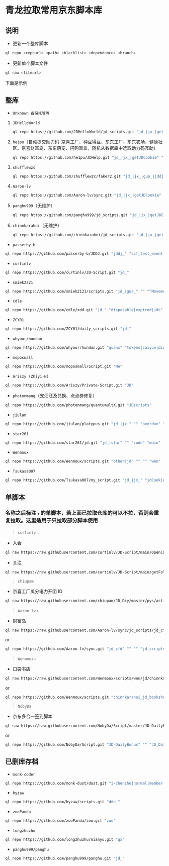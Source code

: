 # 青龙拉取常用京东脚本库

## 说明

- 更新一个整库脚本

```sh
ql repo <repourl> <path> <blacklist> <dependence> <branch>
```

- 更新单个脚本文件

```sh
ql raw <fileurl>
```

下面是示例

## 整库

- `Unknown 备份托管等`
  
1. `JDHelloWorld`

    ```sh
    ql repo https://github.com/JDHelloWorld/jd_scripts.git "jd_|jx_|getJDCookie" "activity|backUp|Coupon|enen|update|test" "^jd[^_]|USER|^TS|utils|notify|env|package|ken.js"
    ```

2. `he1pu`（自动提交助力码-京喜工厂、种豆得豆、东东工厂、东东农场、健康社区、京喜财富岛、东东萌宠、闪购盲盒，随机从数据库中选取助力码互助）

    ```sh
    ql repo https://github.com/he1pu/JDHelp.git "jd_|jx_|getJDCookie" "Coupon|update" "^jd[^_]|USER|^sign|^ZooFaker|utils"
    ```

3. `shufflewzc`

    ```sh
    ql repo https://github.com/shufflewzc/faker2.git "jd_|jx_|gua_|jddj_|getJDCookie" "activity|backUp|Coupon|update" "^jd[^_]|USER|utils|function|^JS|^TS|^JDJRValidator_Pure|^ZooFaker|^sign|ql"
    ```

4. `Aaron-lv`

    ```sh
    ql repo https://github.com/Aaron-lv/sync.git "jd_|jx_|getJDCookie" "activity|backUp|Coupon" "^jd[^_]|USER|utils" "jd_scripts"
    ```

5. `panghu999`（无维护）

    ```sh
    ql repo https://github.com/panghu999/jd_scripts.git "jd_|jx_|getJDCookie" "activity|backUp|Coupon|jd_try|format_" "^jd[^_]|USER"
    ```

6. `chinnkarahoi`（无维护）

    ```sh
    ql repo https://github.com/chinnkarahoi/jd_scripts.git "jd_|jx_|getJDCookie" "activity|backUp|Coupon" "^jd[^_]|USER"
    ```

- `passerby-b`

```sh
ql repo https://github.com/passerby-b/JDDJ.git "jddj_" "scf_test_event|jddj_fruit_code.js|jddj_getck.js|jd_|jddj_cookie"
```

- `curtinlv`

```sh
ql repo https://github.com/curtinlv/JD-Script.git "jd_"
```

- `smiek2221`

```sh
ql repo https://github.com/smiek2121/scripts.git "jd_|gua_" "" "^MovementFaker|^JDJRValidator|^ZooFaker|^sign|^cleancart" 
```

- `cdle`

```sh
ql repo https://github.com/cdle/xdd.git "jd_" "disposable|expired|jdc"
```

- `ZCY01`

```sh
ql repo https://github.com/ZCY01/daily_scripts.git "jd_"
```

- `whyour/hundun`

```sh
ql repo https://github.com/whyour/hundun.git "quanx" "tokens|caiyun|didi|donate|fold|Env"
```

- `moposmall`

```sh
ql repo https://github.com/moposmall/Script.git "Me"
```

- `Ariszy (Zhiyi-N)`

```sh
ql repo https://github.com/Ariszy/Private-Script.git "JD"
```

- `photonmang`（宠汪汪及兑换、点点券修复）

```sh
ql repo https://github.com/photonmang/quantumultX.git "JDscripts"
```

- `jiulan`

```sh
ql repo https://github.com/jiulan/platypus.git "jd_|jx_" "" "overdue" "main"
```

- `star261`

```sh
ql repo https://github.com/star261/jd.git "jd_|star" "" "code" "main"
```

- `Wenmoux`

```sh
ql repo https://github.com/Wenmoux/scripts.git "other|jd" "" "" "wen"
```

- `Tsukasa007`

```sh
ql repo https://github.com/Tsukasa007/my_script.git "jd_|jx_" "jdCookie|USER_AGENTS|sendNotify|backup" "" "master"
```

## 单脚本

### 名称之后标注`﹢`的单脚本，若上面已拉取仓库的可以不拉，否则会重复拉取。这里适用于只拉取部分脚本使用

> `curtinlv`﹢

- 入会

```sh
ql raw https://raw.githubusercontent.com/curtinlv/JD-Script/main/OpenCard/jd_OpenCard.py
```

- 关注

```sh
ql raw https://raw.githubusercontent.com/curtinlv/JD-Script/main/getFollowGifts/jd_getFollowGift.py
```

> `chiupam`

- 京喜工厂瓜分电力开团 ID

```sh
ql raw https://raw.githubusercontent.com/chiupam/JD_Diy/master/pys/activeId.py
```

> `Aaron-lv`+

- 财富岛

```sh
ql raw https://raw.githubusercontent.com/Aaron-lv/sync/jd_scripts/jd_cfd.js
```

or

```sh
ql repo https://github.com/Aaron-lv/sync.git "jd_cfd" "" "" "jd_scripts"
```

> `Wenmoux`+

- 口袋书店

```sh
ql raw https://raw.githubusercontent.com/Wenmoux/scripts/wen/jd/chinnkarahoi_jd_bookshop.js
```

or

```sh
ql repo https://github.com/Wenmoux/scripts.git "chinnkarahoi_jd_bookshop" "" "" "wen"
```

> `NobyDa`

- 京东多合一签到脚本

```sh
ql raw https://raw.githubusercontent.com/NobyDa/Script/master/JD-DailyBonus/JD_DailyBonus.js
```

or

```sh
ql repo https://github.com/NobyDa/Script.git "JD-DailyBonus" "" "JD_DailyBonus" "master"
```

## 已删库存档

- `monk-coder`

```sh
ql repo https://github.com/monk-dust/dust.git "i-chenzhe|normal|member|car" "backup"
```

- `hyzaw`

```sh
ql repo https://github.com/hyzaw/scripts.git "ddo_"
```

- `zooPanda`

```sh
ql repo https://github.com/zooPanda/zoo.git "zoo"
```

- `longzhuzhu`

```sh
ql repo https://github.com/longzhuzhu/nianyu.git "qx"
```

- `panghu999/panghu`

```sh
ql repo https://github.com/panghu999/panghu.git "jd_"
```

